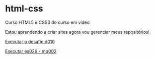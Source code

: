 # html-css
 Curso HTML5 e CSS3 do curso em video

Estou aprendendo a criar sites agora vou gerenciar meus repositórios!

<a href="https://luiz-art-69.github.io/html-css/desafios/d010/android.html">Executar o desafio d010</a>

<a href="https://luiz-art-69.github.io/html-css/exercicios/ex026/index.html">Executar ex026 - mq002 </a>